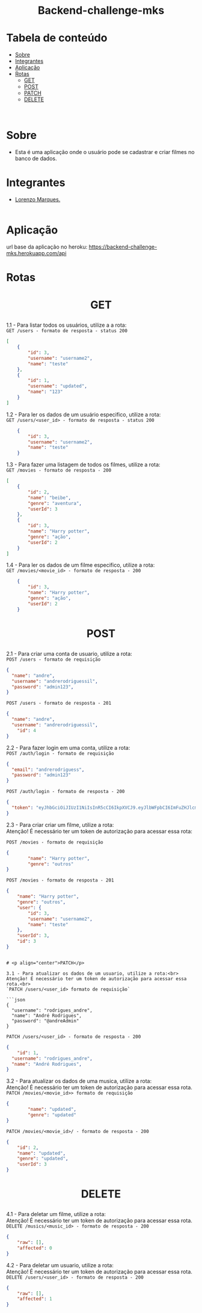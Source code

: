 <h1 align="center">Backend-challenge-mks</h1>

# Tabela de conteúdo

<!--ts-->
 - [Sobre](#Sobre)
 - [Integrantes](#Integrantes)
 - [Aplicação](#Aplicação)
 - [Rotas](#Rotas)
    - [GET](#GET)
    - [POST](#POST)
    - [PATCH](#PATCH)
    - [DELETE](DELETE)
<!--te-->

<br>

# Sobre

- Esta é uma aplicação onde o usuário pode se cadastrar e criar filmes no banco de dados.
  <br>

# Integrantes

- <a href="https://github.com/LorenzoMarques">Lorenzo Marques.</a> <br>
  <br>

# Aplicação

url base da aplicação no heroku: https://backend-challenge-mks.herokuapp.com/api

# Rotas

# <p align="center">GET</p>

1.1 - Para listar todos os usuários, utilize a a rota: <br>
`GET /users - formato de resposta - status 200`

```json
[
	{
		"id": 3,
		"username": "username2",
		"name": "teste"
	},
	{
		"id": 1,
		"username": "updated",
		"name": "123"
	}
]
```

1.2 - Para ler os dados de um usuário especifico, utilize a rota:<br>
`GET /users/<user_id> - formato de resposta - status 200`

```json
	{
		"id": 3,
		"username": "username2",
		"name": "teste"
	}
```


1.3 - Para fazer uma listagem de todos os filmes, utilize a rota:<br>
`GET /movies - formato de resposta - 200`

```json
[
	{
		"id": 2,
		"name": "beibe",
		"genre": "aventura",
		"userId": 3
	},
	{
		"id": 3,
		"name": "Harry potter",
		"genre": "ação",
		"userId": 2
	}
]
```

1.4 - Para ler os dados de um filme especifico, utilize a rota:<br>
`GET /movies/<movie_id> - formato de resposta - 200`

```json
	{
		"id": 3,
		"name": "Harry potter",
		"genre": "ação",
		"userId": 2
	}
```


# <p align="center">POST</p>

2.1 - Para criar uma conta de usuario, utilize a rota:<br>
`POST /users - formato de requisição`

```json
{
  "name": "andre",
  "username": "andrerodriguessil",
  "password": "admin123",
}
```

`POST /users - formato de resposta - 201`

```json
{
  "name": "andre",
  "username": "andrerodriguessil",
	"id": 4
}
```

2.2 - Para fazer login em uma conta, utilize a rota:<br>
`POST /auth/login - formato de requisição`

```json
{
  "email": "andrerodriguess",
  "password": "admin123"
}
```

`POST /auth/login - formato de resposta - 200`

```json
{
  "token": "eyJhbGciOiJIUzI1NiIsInR5cCI6IkpXVCJ9.eyJlbWFpbCI6ImFuZHJlcm9kcmlndWVzc2lsQGdtYWlsLmNvbSIsImlhdCI6MTY1MzYyMDIwOSwiZXhwIjoxNjUzNzA2NjA5fQ.fPnervTSxD4JvoTpgvitV23GDhy328iH9zHKb-eCS0w"
}
```

2.3 - Para criar criar um filme, utilize a rota:<br>
Atenção! É necessário ter um token de autorização para acessar essa rota:<br>

`POST /movies - formato de requisição`

```json
{
		"name": "Harry potter",
		"genre": "outros"
}
```

`POST /movies - formato de resposta - 201`

```json
{
	"name": "Harry potter",
	"genre": "outros",
	"user": {
		"id": 3,
		"username": "username2",
		"name": "teste"
	},
	"userId": 3,
	"id": 3
}
```

```

# <p align="center">PATCH</p>

3.1 - Para atualizar os dados de um usuario, utilize a rota:<br>
Atenção! É necessário ter um token de autorização para acessar essa rota.<br>
`PATCH /users/<user_id> formato de requisição`

```json
{
  "username": "rodrigues_andre",
  "name": "André Rodrigues",
  "password": "@andreAdmin"
}
```

`PATCH /users/<user_id> - formato de resposta - 200`

```json
{
	"id": 1,
  "username": "rodrigues_andre",
  "name": "André Rodrigues",
}
```

3.2 - Para atualizar os dados de uma musica, utilize a rota:<br>
Atenção! É necessário ter um token de autorização para acessar essa rota.<br>
`PATCH /movies/<movie_id>> formato de requisição`

```json
{
		"name": "updated",
		"genre": "updated"
}
```

`PATCH /movies/<movie_id>/ - formato de resposta - 200`

```json
{
	"id": 2,
	"name": "updated",
	"genre": "updated",
	"userId": 3
}
```



# <p align="center">DELETE</p>

4.1 - Para deletar um filme, utilize a rota:<br>
Atenção! É necessário ter um token de autorização para acessar essa rota.<br>
`DELETE /musics/<music_id> - formato de resposta - 200`

```json
{
	"raw": [],
	"affected": 0
}
```

4.2 - Para deletar um usuario, utilize a rota:<br>
Atenção! É necessário ter um token de autorização para acessar essa rota.<br>
`DELETE /users/<user_id> - formato de resposta - 200`

```json
{
	"raw": [],
	"affected": 1
}
```

